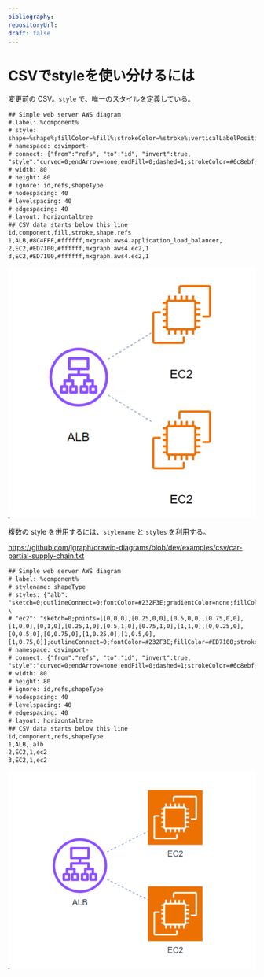 ```yaml
---
bibliography: 
repositoryUrl:
draft: false
---
```


# CSVでstyleを使い分けるには

変更前の CSV。`style` で、唯一のスタイルを定義している。

```Text
## Simple web server AWS diagram
# label: %component%
# style: shape=%shape%;fillColor=%fill%;strokeColor=%stroke%;verticalLabelPosition=bottom;
# namespace: csvimport-
# connect: {"from":"refs", "to":"id", "invert":true, "style":"curved=0;endArrow=none;endFill=0;dashed=1;strokeColor=#6c8ebf;"}
# width: 80
# height: 80
# ignore: id,refs,shapeType
# nodespacing: 40
# levelspacing: 40
# edgespacing: 40
# layout: horizontaltree
## CSV data starts below this line
id,component,fill,stroke,shape,refs
1,ALB,#8C4FFF,#ffffff,mxgraph.aws4.application_load_balancer,
2,EC2,#ED7100,#ffffff,mxgraph.aws4.ec2,1
3,EC2,#ED7100,#ffffff,mxgraph.aws4.ec2,1
```

![alt text](./styles/image-1.png)


複数の style を併用するには、`stylename` と `styles` を利用する。

https://github.com/jgraph/drawio-diagrams/blob/dev/examples/csv/car-partial-supply-chain.txt

<!--
## Supply chain tracking example
# label: %name%
# stylename: shapeType
# styles: {"raw": "shape=parallelogram;fillColor=#f5f5f5;strokeColor=#666666;perimeter=parallelogramPerimeter;", \
...
#          "component":"shape=ellipse;fillColor=#ffffff;strokeColor=#000000;perimeter=ellipsePerimeter;"}
# namespace: csvimport-
# connect: {"from":"supplier", "to":"id", "invert":true, "style":"curved=1;endArrow=blockThin;startArrow=none;strokeColor=#999999;endFill=1;"}
# width: auto
# height: auto
# padding: 40
# ignore: id,shapeType,supplier
# nodespacing: 40
# levelspacing: 40
# edgespacing: 40
# layout: horizontalflow
## CSV data starts below this line
id,name,supplier,shapeType
mb,Mine B,,raw
...
1,gearbox housing,fb,component
...
-->

```Text
## Simple web server AWS diagram
# label: %component%
# stylename: shapeType
# styles: {"alb": "sketch=0;outlineConnect=0;fontColor=#232F3E;gradientColor=none;fillColor=#8C4FFF;strokeColor=none;dashed=0;verticalLabelPosition=bottom;verticalAlign=top;align=center;html=1;fontSize=12;fontStyle=0;aspect=fixed;pointerEvents=1;shape=mxgraph.aws4.application_load_balancer;sketch=0;outlineConnect=0;fontColor=#232F3E;gradientColor=none;fillColor=#8C4FFF;strokeColor=none;dashed=0;verticalLabelPosition=bottom;verticalAlign=top;align=center;html=1;fontSize=12;fontStyle=0;aspect=fixed;pointerEvents=1;shape=mxgraph.aws4.application_load_balancer;", \
# "ec2": "sketch=0;points=[[0,0,0],[0.25,0,0],[0.5,0,0],[0.75,0,0],[1,0,0],[0,1,0],[0.25,1,0],[0.5,1,0],[0.75,1,0],[1,1,0],[0,0.25,0],[0,0.5,0],[0,0.75,0],[1,0.25,0],[1,0.5,0],[1,0.75,0]];outlineConnect=0;fontColor=#232F3E;fillColor=#ED7100;strokeColor=#ffffff;dashed=0;verticalLabelPosition=bottom;verticalAlign=top;align=center;html=1;fontSize=12;fontStyle=0;aspect=fixed;shape=mxgraph.aws4.resourceIcon;resIcon=mxgraph.aws4.ec2;"}
# namespace: csvimport-
# connect: {"from":"refs", "to":"id", "invert":true, "style":"curved=0;endArrow=none;endFill=0;dashed=1;strokeColor=#6c8ebf;"}
# width: 80
# height: 80
# ignore: id,refs,shapeType
# nodespacing: 40
# levelspacing: 40
# edgespacing: 40
# layout: horizontaltree
## CSV data starts below this line
id,component,refs,shapeType
1,ALB,,alb
2,EC2,1,ec2
3,EC2,1,ec2
```

![alt text](./styles/image.png)
